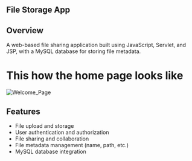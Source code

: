 ## File Storage App
## Overview
A web-based file sharing application built using JavaScript, Servlet, and JSP, with a MySQL database for storing file metadata.
# This how the home page looks like
![Welcome_Page](https://github.com/user-attachments/assets/c528613b-3631-4bd5-8937-5c8f77d99ec2)

## Features
- File upload and storage
- User authentication and authorization
- File sharing and collaboration
- File metadata management (name, path, etc.)
- MySQL database integration
